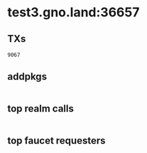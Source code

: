 # test3.gno.land:36657

## TXs
```
9067
```

## addpkgs
```
```

## top realm calls
```
```

## top faucet requesters
```
```

